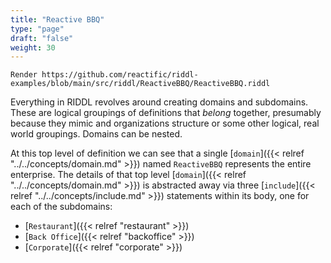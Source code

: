 ```yaml
---
title: "Reactive BBQ"
type: "page"
draft: "false"
weight: 30
---
```


```riddl
Render https://github.com/reactific/riddl-examples/blob/main/src/riddl/ReactiveBBQ/ReactiveBBQ.riddl
```

Everything in RIDDL revolves around creating domains and subdomains. These
are logical groupings of definitions that *belong* together, presumably
because they mimic and organizations structure or some other logical, real
world groupings. Domains can be nested.

At this top level of definition we can see that a single 
[`domain`]({{< relref "../../concepts/domain.md" >}}) 
named `ReactiveBBQ` represents the entire enterprise. The details of that 
top level [`domain`]({{< relref "../../concepts/domain.md" >}}) is abstracted
away via three [`include`]({{< relref "../../concepts/include.md" >}}) 
statements within its body, one for each of the subdomains: 
* [`Restaurant`]({{< relref "restaurant" >}})
* [`Back Office`]({{< relref "backoffice" >}})
* [`Corporate`]({{< relref "corporate" >}})


